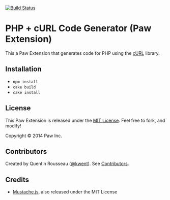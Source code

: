[![Build Status](https://travis-ci.org/luckymarmot/Paw-PHPcURLCodeGenerator.svg?branch=master)](https://travis-ci.org/luckymarmot/Paw-PHPcURLCodeGenerator)

# PHP + cURL Code Generator (Paw Extension)

This a Paw Extension that generates code for PHP using the [cURL](http://en.wikipedia.org/wiki/CURL) library.

## Installation

* `npm install`
* `cake build`
* `cake install`

## License

This Paw Extension is released under the [MIT License](LICENSE). Feel free to fork, and modify!

Copyright © 2014 Paw Inc.

## Contributors

Created by Quentin Rousseau ([@kwent](https://github.com/kwent)). See [Contributors](https://github.com/luckymarmot/Paw-PHPcURLCodeGenerator/graphs/contributors).

## Credits

* [Mustache.js](https://github.com/janl/mustache.js/), also released under the MIT License
